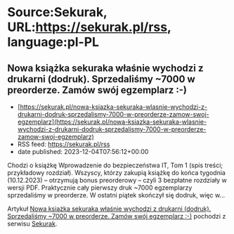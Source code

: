 # Source:Sekurak, URL:https://sekurak.pl/rss, language:pl-PL

## Nowa książka sekuraka właśnie wychodzi z drukarni (dodruk). Sprzedaliśmy ~7000 w preorderze. Zamów swój egzemplarz :-)
 - [https://sekurak.pl/nowa-ksiazka-sekuraka-wlasnie-wychodzi-z-drukarni-dodruk-sprzedalismy-7000-w-preorderze-zamow-swoj-egzemplarz](https://sekurak.pl/nowa-ksiazka-sekuraka-wlasnie-wychodzi-z-drukarni-dodruk-sprzedalismy-7000-w-preorderze-zamow-swoj-egzemplarz)
 - RSS feed: https://sekurak.pl/rss
 - date published: 2023-12-04T07:56:12+00:00

<p>Chodzi o książkę Wprowadzenie do bezpieczeństwa IT, Tom 1 (spis treści; przykładowy rozdział). Wszyscy, którzy zakupią książkę do końca tygodnia (10.12.2023) &#8211; otrzymują bonus preorderowy &#8211; czyli 3 bezpłatne rozdziały w wersji PDF. Praktycznie cały pierwszy druk ~7000 egzemplarzy sprzedaliśmy w preorderze. W ostatni piątek skończył się dodruk, więc w...</p>
<p>Artykuł <a href="https://sekurak.pl/nowa-ksiazka-sekuraka-wlasnie-wychodzi-z-drukarni-dodruk-sprzedalismy-7000-w-preorderze-zamow-swoj-egzemplarz/" rel="nofollow">Nowa książka sekuraka właśnie wychodzi z drukarni (dodruk). Sprzedaliśmy ~7000 w preorderze. Zamów swój egzemplarz :-)</a> pochodzi z serwisu <a href="https://sekurak.pl" rel="nofollow">Sekurak</a>.</p>

